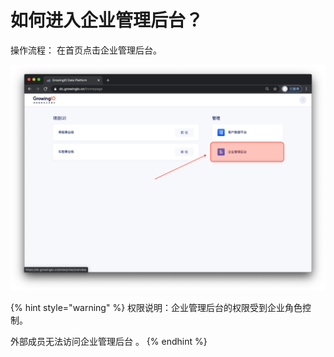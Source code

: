 # 如何进入企业管理后台？

操作流程： 在首页点击企业管理后台。

![](../../.gitbook/assets/ying-mu-jie-tu-20201207-xia-wu-3.59.12.png)

{% hint style="warning" %}
权限说明：企业管理后台的权限受到企业角色控制。    
  
外部成员无法访问企业管理后台 。
{% endhint %}

